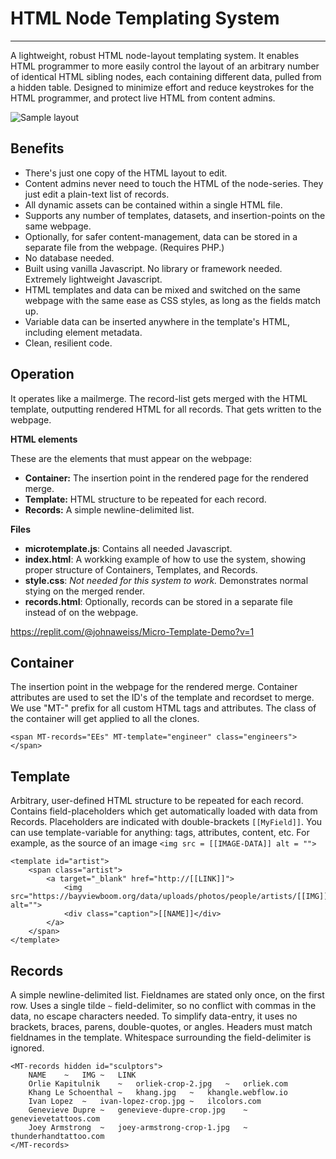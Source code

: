 # HTML Node Templating System
---------------------------

A lightweight, robust HTML node-layout templating system. It enables HTML programmer to more easily control the layout of an arbitrary number of identical HTML sibling nodes, each containing different data, pulled from a hidden table. Designed to minimize effort and reduce keystrokes for the HTML programmer, and protect live HTML from content admins. 

![Sample layout](https://dsm04pap002files.storage.live.com/y4mFDRTizIWm9MUkVhvF5Eb13qkch_IfHPCCvHMXSk3-zjY53TPQkm1C6QfHU-ZQ1YwANtlQ7p5ijEckYsR_DdXJF7rjZZiKBS2sCgL7Mbmf688liylf9bLulJgsb3OqZ4g4TxO6u0n5AH1b6BY4T69BPNe8UWmQtK1wACRcRbPrBfj_FCKCB8NLZP_tKMPw5di?width=466&height=251&cropmode=none)

## Benefits

 - There's just one copy of the HTML layout to edit. 
 - Content admins never need to touch the HTML of the node-series. They just edit a plain-text list of records. 
 - All dynamic assets can be contained within a single HTML file. 
 - Supports any number of templates, datasets, and insertion-points on the same webpage. 
 - Optionally, for safer content-management, data can be stored in a separate file from the webpage. (Requires PHP.)
 - No database needed. 
 - Built using vanilla Javascript. No library or framework needed. Extremely lightweight Javascript. 
 - HTML templates and data can be mixed and switched on the same webpage with the same ease as CSS styles, as long as the fields match up. 
 - Variable data can be inserted anywhere in the template's HTML, including element metadata. 
 - Clean, resilient code. 

## Operation

It operates like a mailmerge. The record-list gets merged with the HTML template, outputting rendered HTML for all records. That gets written to the webpage. 

**HTML elements**

These are the elements that must appear on the webpage: 

 - **Container:** The insertion point in the rendered page for the rendered merge.
 - **Template:** HTML structure to be repeated for each record. 
 - **Records:** A simple newline-delimited list. 

**Files**
 - **microtemplate.js**: Contains all needed Javascript. 
 - **index.html**: A workking example of how to use the system, showing proper structure of Containers, Templates, and Records. 
 - **style.css**: *Not needed for this system to work.* Demonstrates normal stying on the merged render. 
 - **records.html**: Optionally, records can be stored in a separate file instead of on the webpage. 

https://replit.com/@johnaweiss/Micro-Template-Demo?v=1

## Container

The insertion point in the webpage for the rendered merge. Container attributes are used to set the ID's of the template and recordset to merge. We use "MT-" prefix for all custom HTML tags and attributes. The class of the container will get applied to all the clones. 

`<span MT-records="EEs" MT-template="engineer" class="engineers"></span>`

## Template

Arbitrary, user-defined HTML structure to be repeated for each record. Contains field-placeholders which get automatically loaded with data from Records. Placeholders are indicated with double-brackets `[[MyField]]`. You can use template-variable for anything: tags, attributes, content, etc. For example, as the source of an image
`<img src = [[IMAGE-DATA]] alt = "">`

```
<template id="artist">
	<span class="artist">
		<a target="_blank" href="http://[[LINK]]">
			<img src="https://bayviewboom.org/data/uploads/photos/people/artists/[[IMG]]" alt="">
			<div class="caption">[[NAME]]</div>
		</a>
	</span>
</template> 
```

## Records

A simple newline-delimited list. Fieldnames are stated only once, on the first row. Uses a single tilde `~` field-delimiter, so no conflict with commas in the data, no escape characters needed. To simplify data-entry, it uses no brackets, braces, parens, double-quotes, or angles. Headers must match fieldnames in the template. Whitespace surrounding the field-delimiter is ignored. 

```
<MT-records hidden id="sculptors">
	NAME	~	IMG	~	LINK
	Orlie Kapitulnik	~	orliek-crop-2.jpg	~	orliek.com
	Khang Le Schoenthal	~	khang.jpg	~	khangle.webflow.io
	Ivan Lopez	~	ivan-lopez-crop.jpg	~	ilcolors.com
	Genevieve Dupre	~	genevieve-dupre-crop.jpg	~	genevievetattoos.com
	Joey Armstrong	~	joey-armstrong-crop-1.jpg	~	thunderhandtattoo.com
</MT-records>
```
